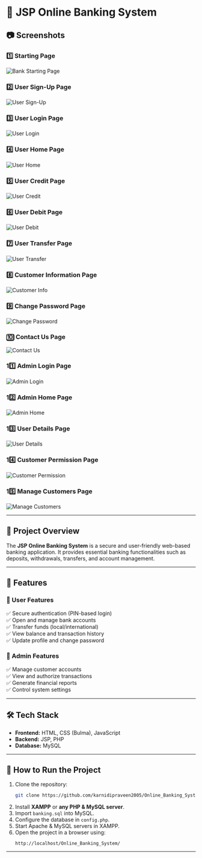 # 📌 JSP Online Banking System  

## 📷 Screenshots  

### 1️⃣ Starting Page  
![Bank Starting Page](https://raw.githubusercontent.com/karnidipraveen2005/Online_Banking_System/main/screenshots/index.jpg)  

### 2️⃣ User Sign-Up Page  
![User Sign-Up](https://raw.githubusercontent.com/karnidipraveen2005/Online_Banking_System/main/screenshots/signup.jpg)  

### 3️⃣ User Login Page  
![User Login](https://raw.githubusercontent.com/karnidipraveen2005/Online_Banking_System/main/screenshots/login.jpg)  

### 4️⃣ User Home Page  
![User Home](https://raw.githubusercontent.com/karnidipraveen2005/Online_Banking_System/main/screenshots/uhome.jpg)  

### 5️⃣ User Credit Page  
![User Credit](https://raw.githubusercontent.com/karnidipraveen2005/Online_Banking_System/main/screenshots/ucredit.jpg)  

### 6️⃣ User Debit Page  
![User Debit](https://raw.githubusercontent.com/karnidipraveen2005/Online_Banking_System/main/screenshots/udebit.jpg)  

### 7️⃣ User Transfer Page  
![User Transfer](https://raw.githubusercontent.com/karnidipraveen2005/Online_Banking_System/main/screenshots/utransfer.jpg)  

### 8️⃣ Customer Information Page  
![Customer Info](https://raw.githubusercontent.com/karnidipraveen2005/Online_Banking_System/main/screenshots/uinfo.jpg)  

### 9️⃣ Change Password Page  
![Change Password](https://raw.githubusercontent.com/karnidipraveen2005/Online_Banking_System/main/screenshots/upass.jpg)  

### 🔟 Contact Us Page  
![Contact Us](https://raw.githubusercontent.com/karnidipraveen2005/Online_Banking_System/main/screenshots/contact.jpg)  

### 11️⃣ Admin Login Page  
![Admin Login](https://raw.githubusercontent.com/karnidipraveen2005/Online_Banking_System/main/screenshots/adminlogin.jpg)  

### 12️⃣ Admin Home Page  
![Admin Home](https://raw.githubusercontent.com/karnidipraveen2005/Online_Banking_System/main/screenshots/ahome.jpg)  

### 13️⃣ User Details Page  
![User Details](https://raw.githubusercontent.com/karnidipraveen2005/Online_Banking_System/main/screenshots/userdetails.jpg)  

### 14️⃣ Customer Permission Page  
![Customer Permission](https://raw.githubusercontent.com/karnidipraveen2005/Online_Banking_System/main/screenshots/permission.jpg)  

### 15️⃣ Manage Customers Page  
![Manage Customers](https://raw.githubusercontent.com/karnidipraveen2005/Online_Banking_System/main/screenshots/amanagecust.jpg)  

---

## 🏦 Project Overview  

The **JSP Online Banking System** is a secure and user-friendly web-based banking application. It provides essential banking functionalities such as deposits, withdrawals, transfers, and account management.  

---

## 🔹 Features  

### 👤 User Features  
✅ Secure authentication (PIN-based login)  
✅ Open and manage bank accounts  
✅ Transfer funds (local/international)  
✅ View balance and transaction history  
✅ Update profile and change password  

### 🔐 Admin Features  
✅ Manage customer accounts  
✅ View and authorize transactions  
✅ Generate financial reports  
✅ Control system settings  

---

## 🛠️ Tech Stack  

- **Frontend:** HTML, CSS (Bulma), JavaScript  
- **Backend:** JSP, PHP  
- **Database:** MySQL  

---

## 🚀 How to Run the Project  

1. Clone the repository:  
   ```bash
   git clone https://github.com/karnidipraveen2005/Online_Banking_System.git
   ```  
2. Install **XAMPP** or **any PHP & MySQL server**.  
3. Import `banking.sql` into MySQL.  
4. Configure the database in `config.php`.  
5. Start Apache & MySQL servers in XAMPP.  
6. Open the project in a browser using:  
   ```
   http://localhost/Online_Banking_System/
   ```

---
